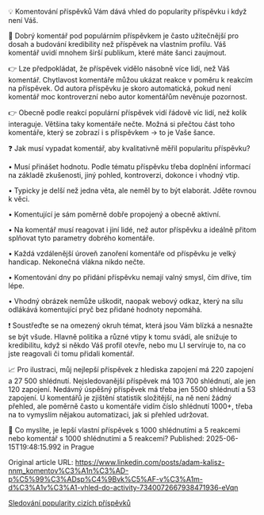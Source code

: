 💡 Komentování příspěvků Vám dává vhled do popularity příspěvku i když není Váš.


🎉 Dobrý komentář pod populárním příspěvkem je často užitečnější pro dosah a budování kredibility než příspěvek na vlastním profilu. Váš komentář uvidí mnohem širší publikum, které máte šanci zaujmout.


👉 Lze předpokládat, že příspěvek vidělo násobně více lidí, než Váš komentář. Chytlavost komentáře můžou ukázat reakce v poměru k reakcím na příspěvek. Od autora příspěvku je skoro automatická, pokud není komentář moc kontroverzní nebo autor komentářům nevěnuje pozornost.


👉 Obecně podle reakcí populární příspěvek vidí řádově víc lidí, než kolik interaguje. Většina taky komentáře nečte. Možná si přečtou část toho komentáře, který se zobrazí i s příspěvkem → to je Vaše šance.


❓ Jak musí vypadat komentář, aby kvalitativně měřil popularitu příspěvku?


• Musí přinášet hodnotu. Podle tématu příspěvku třeba doplnění informací na základě zkušenosti, jiný pohled, kontroverzi, dokonce i vhodný vtip.

• Typicky je delší než jedna věta, ale neměl by to být elaborát. Jděte rovnou k věci.

• Komentující je sám poměrně dobře propojený a obecně aktivní.

• Na komentář musí reagovat i jiní lidé, než autor příspěvku a ideálně přitom splňovat tyto parametry dobrého komentáře.

• Každá vzdálenější úroveň zanoření komentáře od příspěvku je velký handicap. Nekonečná vlákna nikdo nečte.

• Komentování dny po přidání příspěvku nemají valný smysl, čím dříve, tím lépe.

• Vhodný obrázek nemůže uškodit, naopak webový odkaz, který na sílu odlákává komentující pryč bez přidané hodnoty nepomáhá.


❗ Soustřeďte se na omezený okruh témat, která jsou Vám blízká a nesnažte se být všude. Hlavně politika a různé vtipy k tomu svádí, ale snižuje to kredibilitu, když si někdo Váš profil otevře, nebo mu LI servíruje to, na co jste reagovali či tomu přidali komentář.


📈 Pro ilustraci, můj nejlepší příspěvek z hlediska zapojení má 220 zapojení a 27 500 shlédnutí. Nejsledovanější příspěvek má 103 700 shlédnutí, ale jen 120 zapojení. Nedávný úspěšný příspěvek má třeba jen 5500 shlédnutí a 53 zapojení. U komentářů je zjištění statistik složitější, na ně není žádný přehled, ale poměrně často u komentáře vidím číslo shlédnutí 1000+, třeba na to vymyslím nějakou automatizaci, jak si přehled udržovat.


🤔 Co myslíte, je lepší vlastní příspěvek s 1000 shlédnutími a 5 reakcemi  nebo komentář s 1000 shlédnutími a 5 reakcemi?
Published: 2025-06-15T19:48:15.992 in Prague

Original article URL: https://www.linkedin.com/posts/adam-kalisz-nnm_komentov%C3%A1n%C3%AD-p%C5%99%C3%ADsp%C4%9Bvk%C5%AF-v%C3%A1m-d%C3%A1v%C3%A1-vhled-do-activity-7340072667938471936-eVqn

[Sledování popularity cizích příspěvků](./media/sledování-popularity-cizích-příspěvků.png)